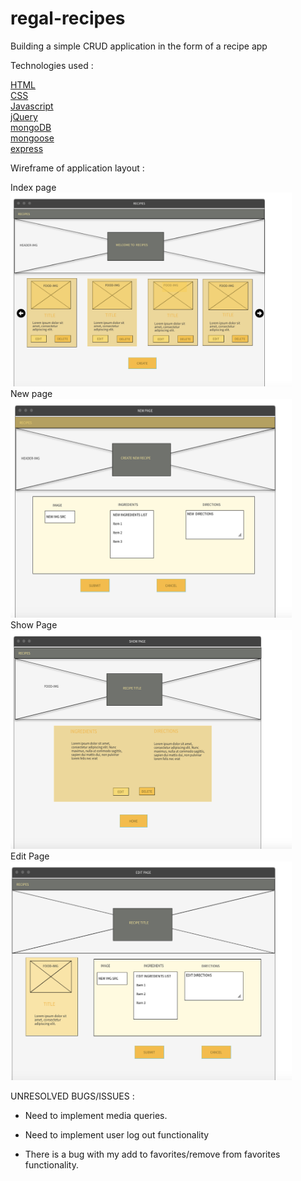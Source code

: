 # regal-recipes

Building a simple CRUD application in the form of a recipe app

Technologies used : 

[HTML](https://developer.mozilla.org/en-US/docs/Web/HTML)<br>
[CSS](https://developer.mozilla.org/en-US/docs/Web/CSS)<br>
[Javascript](https://developer.mozilla.org/en-US/docs/Web/JavaScript)<br>
[jQuery](https://jquery.com/)<br>
[mongoDB](https://www.mongodb.com/)<br>
[mongoose](https://mongoosejs.com/)<br>
[express](https://expressjs.com/)<br>

Wireframe of application layout :

Index page<br>
<img src="./public/css/img/indexSketch.png" width='450px'><br>
New page<br>
<img src="./public/css/img/newPageSketch.png" width='450px' height='350px'><br>
Show Page<br>
<img src="./public/css/img/showPageSketch.png" width='450px' height='350px'><br>
Edit Page<br>
<img src="./public/css/img/editPageSketch.png" width='450px' height='350px'><br>

UNRESOLVED BUGS/ISSUES :

- Need to implement media queries.

- Need to implement user log out functionality 

- There is a bug with my add to favorites/remove from favorites functionality.
